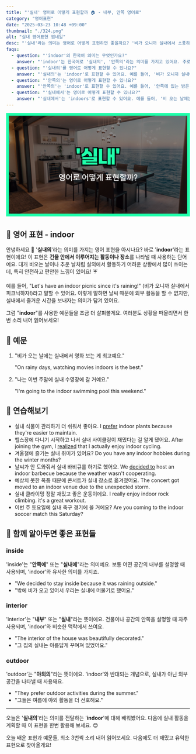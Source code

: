 ```yaml
---
title: "'실내' 영어로 어떻게 표현할까 🏠 - 내부, 안쪽 영어로"
category: "영어표현"
date: "2025-03-23 10:48 +09:00"
thumbnail: "./324.png"
alt: "실내 영어표현 썸네일"
desc: "'실내'라는 의미는 영어로 어떻게 표현하면 좋을까요? '비가 오니까 실내에서 소풍하자!', '비가 오는 날에는 실내에서 영화 보는 게 최고예요.' 등을 영어로 표현하는 법을 배워봅시다. 다양한 예문을 통해서 연습하고 본인의 표현으로 만들어 보세요."
faqs:
  - question: "'indoor'의 한국어 의미는 무엇인가요?"
    answer: "'indoor'는 한국어로 '실내의', '안쪽의'라는 의미를 가지고 있어요. 주로 건물 안에서 이루어지는 활동이나 장소를 나타낼 때 사용합니다."
  - question: "'실내의'를 영어로 어떻게 표현할 수 있나요?"
    answer: "'실내의'는 'indoor'로 표현할 수 있어요. 예를 들어, '비가 오니까 실내에서 소풍하자!'는 'Let's have an indoor picnic since it's raining!'로 말할 수 있어요."
  - question: "'안쪽의'는 영어로 어떻게 표현할 수 있나요?"
    answer: "'안쪽의'는 'indoor'로 표현할 수 있어요. 예를 들어, '안쪽에 있는 방은 따뜻해요'는 'The room indoors is warm'으로 말할 수 있어요."
  - question: "'실내에서'는 영어로 어떻게 표현할 수 있나요?"
    answer: "'실내에서'는 'indoors'로 표현할 수 있어요. 예를 들어, '비 오는 날에는 실내에서 영화 보는 게 최고예요'는 'On rainy days, watching movies indoors is the best'로 표현할 수 있어요."
---
```


![실내 영어표현 썸네일](./324.png)

## 🌟 영어 표현 - indoor

안녕하세요 👋 '**실내의**'라는 의미를 가지는 영어 표현을 아시나요? 바로 '**indoor**'라는 표현이에요! 이 표현은 **건물 안에서 이루어지는 활동이나 장소**를 나타낼 때 사용하는 단어예요. 대개 비오는 날이나 추운 날처럼 실외에서 활동하기 어려운 상황에서 많이 쓰이는데, 특히 안전하고 편안한 느낌이 있어요! ☔️

예를 들어, "Let's have an indoor picnic since it's raining!" (비가 오니까 실내에서 피크닉하자!)라고 말할 수 있어요. 이렇게 말하면 날씨 때문에 외부 활동을 할 수 없지만, 실내에서 즐거운 시간을 보내자는 의미가 담겨 있어요.

그럼 "**indoor**"를 사용한 예문들을 조금 더 살펴볼게요. 여러분도 상황을 떠올리면서 한 번 소리 내어 읽어보세요!

## 📖 예문

1. "비가 오는 날에는 실내에서 영화 보는 게 최고예요."

   "On rainy days, watching movies indoors is the best."

2. "나는 이번 주말에 실내 수영장에 갈 거예요."

   "I'm going to the indoor swimming pool this weekend."

## 💬 연습해보기

<ul data-interactive-list>
  <li data-interactive-item>
    <span data-toggler>실내 식물이 관리하기 더 쉬워서 좋아요.</span>
    <span data-answer>I <a href="/blog/in-english/191.prefer/">prefer</a> indoor plants because they're easier to maintain.</span>
  </li>
  <li data-interactive-item>
    <span data-toggler>헬스장에 다니기 시작하고 나서 실내 사이클링이 재밌다는 걸 알게 됐어요.</span>
    <span data-answer>After joining the gym, I <a href="/blog/in-english/166.realize/">realized</a> that I actually enjoy indoor cycling.</span>
  </li>
  <li data-interactive-item>
    <span data-toggler>겨울철에 즐기는 실내 취미가 있어요?</span>
    <span data-answer>Do you have any indoor hobbies during the winter months?</span>
  </li>
  <li data-interactive-item>
    <span data-toggler>날씨가 안 도와줘서 실내 바비큐를 하기로 했어요.</span>
    <span data-answer>We <a href="/blog/in-english/062.decide-to/">decided to</a> host an indoor barbecue because the weather wasn't cooperating.</span>
  </li>
  <li data-interactive-item>
    <span data-toggler>예상치 못한 폭풍 때문에 콘서트가 실내 장소로 옮겨졌어요.</span>
    <span data-answer>The concert got moved to an indoor venue due to the unexpected storm.</span>
  </li>
  <li data-interactive-item>
    <span data-toggler>실내 클라이밍 정말 재밌고 좋은 운동이에요.</span>
    <span data-answer>I really enjoy indoor rock climbing. it's a great workout.</span>
  </li>
  <li data-interactive-item>
    <span data-toggler>이번 주 토요일에 실내 축구 경기에 올 거에요?</span>
    <span data-answer>Are you coming to the indoor soccer match this Saturday?</span>
  </li>
</ul>

## 🤝 함께 알아두면 좋은 표현들

### inside

'inside'는 "**안쪽에**" 또는 "**실내에**"라는 의미예요. 보통 어떤 공간의 내부를 설명할 때 사용되며, 'indoor'와 유사한 의미를 가지죠.

- "We decided to stay inside because it was raining outside."
- "밖에 비가 오고 있어서 우리는 실내에 머물기로 했어요."

### interior

'interior'는 "**내부**" 또는 "**실내**"라는 뜻이에요. 건물이나 공간의 안쪽을 설명할 때 자주 사용되며, 'indoor'와 비슷한 맥락에서 쓰여요.

- "The interior of the house was beautifully decorated."
- "그 집의 실내는 아름답게 꾸며져 있었어요."

### outdoor

'outdoor'는 "**야외의**"라는 뜻이에요. 'indoor'와 반대되는 개념으로, 실내가 아닌 외부 공간을 나타낼 때 사용돼요.

- "They prefer outdoor activities during the summer."
- "그들은 여름에 야외 활동을 더 선호해요."

---

오늘은 '**실내의**'라는 의미를 전달하는 '**indoor**'에 대해 배워봤어요. 다음에 실내 활동을 계획할 때 이 표현을 한번 활용해 보세요. 😊

오늘 배운 표현과 예문들, 최소 3번씩 소리 내어 읽어보세요. 다음에도 더 재밌고 유익한 표현으로 찾아올게요!
